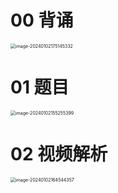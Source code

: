 # 00 背诵

<img src="https://cvp.oss-cn-shanghai.aliyuncs.com/picgo/202401021751563.png" alt="image-20240102175145332" style="zoom:50%;" />



# 01 题目

<img src="https://cvp.oss-cn-shanghai.aliyuncs.com/picgo/202401021552530.png" alt="image-20240102155255399" style="zoom:50%;" />



# 02 视频解析

<img src="https://cvp.oss-cn-shanghai.aliyuncs.com/picgo/202401021645583.png" alt="image-20240102164544357" style="zoom:50%;" />

